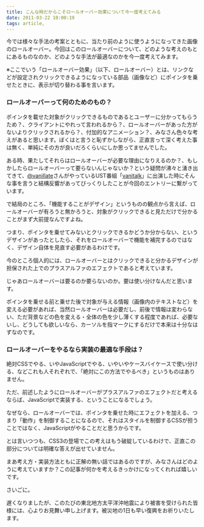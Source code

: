 ```yaml
---
title: こんな時だからこそロールオーバー効果について今一度考えてみる
date: 2011-03-22 10:00:19
tags: article,
---
```

今では様々な手法の考案とともに、当たり前のように使うようになってきた画像のロールオーバー。今回はこのロールオーバーについて、どのような考えのもとにあるものなのか、どのような手法が最適なのかを今一度考えてみます。

※ここでいう「ロールオーバー効果」（以下、ロールオーバー）とは、リンクなどが設定されクリックできるようになっている部品（画像など）にポインタを乗せたときに、表示が切り替わる事を言います。

<!--more-->

<h3>ロールオーバーって何のためのもの？</h3>

ポインタを載せた対象がクリックできるものであるとユーザーに分かってもらうため？、クライアントにやれって言われるから？、ロールオーバーがあった方がないよりクリックされるから？、付加的なアニメーション？、みなさん色々な考えがあると思います。ぼくはと言うと恥ずかしながら、正直言って深く考えた事は無く、単純にその方が良いだろくらいにしか思ってませんでした。

ある時、果たしてそれらはロールオーバーが必要な理由になりえるのか？、もしかしたらロールオーバーって要らないんじゃないか？という疑問が沸々と湧き出てきて、<a href="http://twitter.com/#!/vanillate">@vanillate</a>さんがやっているUST番組「<a href="http://vanitalk.net/">vanitalk</a>」に出演した時にそんな事を言うと結構反響があってびっくりしたことが今回のエントリーに繋がっています。

で結局のところ、「機能することがデザイン」というものの観点から言えば、ロールオーバーが有ろうと無かろうと、対象がクリックできると見ただけで分かることがまず大前提なんですよね。

つまり、ポインタを乗せてみないとクリックできるかどうか分からない、というデザインがあったとしたら、それをロールオーバーで機能を補完するのではなく、デザイン自体を見直す必要があるわけです。

今のところ個人的には、ロールオーバーとはクリックできると分かるデザインが担保された上でのプラスアルファのエフェクトであると考えています。

じゃあロールオーバーは要るのか要らないのか。要は使い分けなんだと思います。

ポインタを乗せる前と乗せた後で対象が与える情報（画像内のテキストなど）を変える必要があれば、当然ロールオーバーは必要だし、前後で情報は変わらない、ただ背景などの色を変える・全体の色を少し薄くする程度であれば、必要ないし、どうしても欲しいなら、カーソルを指マークにするだけで本来は十分なはずなのです。

<h3>ロールオーバーをやるなら実装の最適な手段は？</h3>

絶対CSSでやる、いやJavaScriptでやる、いやいやケースバイケースで使い分ける、などこれも人それぞれで、「絶対にこの方法でやるべき」というものはありません。

ただ、前述したようにロールオーバーがプラスアルファのエフェクトだと考えるならば、JavaScriptで実装する、ということになるでしょう。

なぜなら、ロールオーバーでは、ポインタを乗せた時にエフェクトを加える、つまり「動作」を制御することになるので、それはスタイルを制御するCSSが担うことではなく、JavaScriptがやることだと思うからです。

とは言いつつも、CSS3の登場でこの考えはもう破綻しているわけで、正直この部分については明確な答えが出せていません。

まあ考え方・実装方法ともに正解の無い話ではあるのですが、みなさんはどのように考えていますか？この記事が何かを考えるきっかけになってくれれば嬉しいです。

さいごに。

遅くなりましたが、このたびの東北地方太平洋沖地震により被害を受けられた皆様には、心よりお見舞い申し上げます。被災地の1日も早い復興をお祈りいたします。